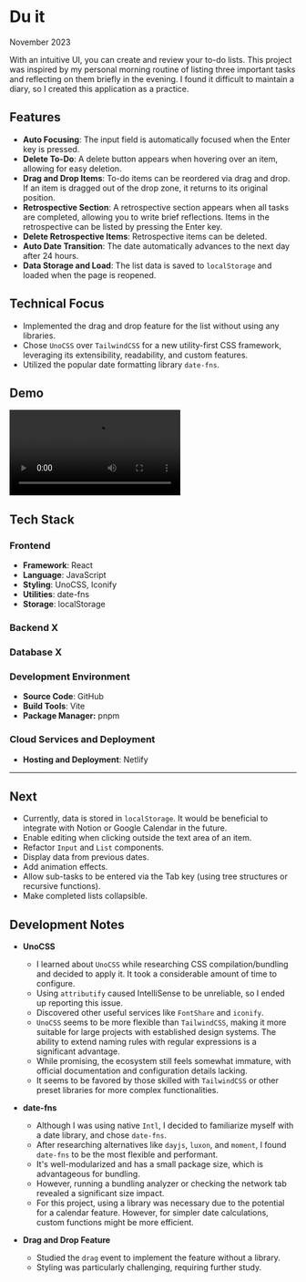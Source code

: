 # Du it

November 2023

With an intuitive UI, you can create and review your to-do lists. This project was inspired by my personal morning routine of listing three important tasks and reflecting on them briefly in the evening. I found it difficult to maintain a diary, so I created this application as a practice.

## Features

- **Auto Focusing**: The input field is automatically focused when the Enter key is pressed.
- **Delete To-Do**: A delete button appears when hovering over an item, allowing for easy deletion.
- **Drag and Drop Items**: To-do items can be reordered via drag and drop. If an item is dragged out of the drop zone, it returns to its original position.
- **Retrospective Section**: A retrospective section appears when all tasks are completed, allowing you to write brief reflections. Items in the retrospective can be listed by pressing the Enter key.
- **Delete Retrospective Items**: Retrospective items can be deleted.
- **Auto Date Transition**: The date automatically advances to the next day after 24 hours.
- **Data Storage and Load**: The list data is saved to `localStorage` and loaded when the page is reopened.

## Technical Focus

- Implemented the drag and drop feature for the list without using any libraries.
- Chose `UnoCSS` over `TailwindCSS` for a new utility-first CSS framework, leveraging its extensibility, readability, and custom features.
- Utilized the popular date formatting library `date-fns`.

## Demo

<video controls>
  <source src="https://github.com/urbanscratcher/project-todo/assets/17016494/0d359602-89e7-4ce7-be75-59b6978c2ba0" type="video/webm">
  Your browser does not support the video tag.
</video>

## Tech Stack

### Frontend

- **Framework**: React
- **Language**: JavaScript
- **Styling**: UnoCSS, Iconify
- **Utilities**: date-fns
- **Storage**: localStorage

### Backend X

### Database X

### Development Environment

- **Source Code**: GitHub
- **Build Tools**: Vite
- **Package Manager:** pnpm

### Cloud Services and Deployment

- **Hosting and Deployment**: Netlify

---

## Next

- Currently, data is stored in `localStorage`. It would be beneficial to integrate with Notion or Google Calendar in the future.
- Enable editing when clicking outside the text area of an item.
- Refactor `Input` and `List` components.
- Display data from previous dates.
- Add animation effects.
- Allow sub-tasks to be entered via the Tab key (using tree structures or recursive functions).
- Make completed lists collapsible.

## Development Notes

- **UnoCSS**

  - I learned about `UnoCSS` while researching CSS compilation/bundling and decided to apply it. It took a considerable amount of time to configure.
  - Using `attributify` caused IntelliSense to be unreliable, so I ended up reporting this issue.
  - Discovered other useful services like `FontShare` and `iconify`.
  - `UnoCSS` seems to be more flexible than `TailwindCSS`, making it more suitable for large projects with established design systems. The ability to extend naming rules with regular expressions is a significant advantage.
  - While promising, the ecosystem still feels somewhat immature, with official documentation and configuration details lacking.
  - It seems to be favored by those skilled with `TailwindCSS` or other preset libraries for more complex functionalities.

- **date-fns**

  - Although I was using native `Intl`, I decided to familiarize myself with a date library, and chose `date-fns`.
  - After researching alternatives like `dayjs`, `luxon`, and `moment`, I found `date-fns` to be the most flexible and performant.
  - It's well-modularized and has a small package size, which is advantageous for bundling.
  - However, running a bundling analyzer or checking the network tab revealed a significant size impact.
  - For this project, using a library was necessary due to the potential for a calendar feature. However, for simpler date calculations, custom functions might be more efficient.

- **Drag and Drop Feature**
  - Studied the `drag` event to implement the feature without a library.
  - Styling was particularly challenging, requiring further study.
